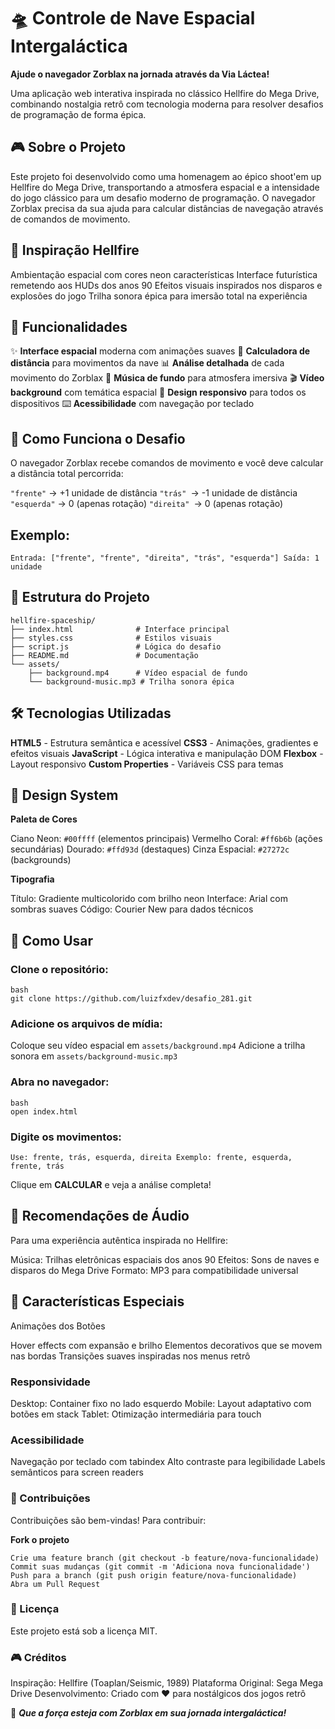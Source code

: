 # 🛸 Controle de Nave Espacial Intergaláctica

**Ajude o navegador Zorblax na jornada através da Via Láctea!**

Uma aplicação web interativa inspirada no clássico Hellfire do Mega Drive, combinando nostalgia retrô com tecnologia moderna para resolver desafios de programação de forma épica.

## 🎮 Sobre o Projeto

Este projeto foi desenvolvido como uma homenagem ao épico shoot'em up Hellfire do Mega Drive, transportando a atmosfera espacial e a intensidade do jogo clássico para um desafio moderno de programação. 
O navegador Zorblax precisa da sua ajuda para calcular distâncias de navegação através de comandos de movimento.

## 🌟 Inspiração Hellfire

Ambientação espacial com cores neon características
Interface futurística remetendo aos HUDs dos anos 90
Efeitos visuais inspirados nos disparos e explosões do jogo
Trilha sonora épica para imersão total na experiência

## 🚀 Funcionalidades

✨ **Interface espacial** moderna com animações suaves
🎯 **Calculadora de distância** para movimentos da nave
📊 **Análise detalhada** de cada movimento do Zorblax
🎵 **Música de fundo** para atmosfera imersiva
🎬 **Vídeo background** com temática espacial
📱 **Design responsivo** para todos os dispositivos
⌨️ **Acessibilidade** com navegação por teclado

## 🎲 Como Funciona o Desafio

O navegador Zorblax recebe comandos de movimento e você deve calcular a distância total percorrida:

``"frente"`` → +1 unidade de distância
``"trás" ``→ -1 unidade de distância
``"esquerda"`` → 0 (apenas rotação)
``"direita" ``→ 0 (apenas rotação)

## Exemplo:
``
Entrada: ["frente", "frente", "direita", "trás", "esquerda"]
Saída: 1 unidade
``

## 📁 Estrutura do Projeto
```
hellfire-spaceship/
├── index.html              # Interface principal
├── styles.css              # Estilos visuais
├── script.js               # Lógica do desafio
├── README.md               # Documentação
└── assets/
    ├── background.mp4      # Vídeo espacial de fundo
    └── background-music.mp3 # Trilha sonora épica
```
## 🛠️ Tecnologias Utilizadas

**HTML5** - Estrutura semântica e acessível
**CSS3** - Animações, gradientes e efeitos visuais
**JavaScript** - Lógica interativa e manipulação DOM
**Flexbox** - Layout responsivo
**Custom Properties** - Variáveis CSS para temas

## 🎨 Design System

**Paleta de Cores**

Ciano Neon: ``#00ffff`` (elementos principais)
Vermelho Coral: ``#ff6b6b`` (ações secundárias)
Dourado: ``#ffd93d`` (destaques)
Cinza Espacial: ``#27272c`` (backgrounds)

**Tipografia**

Título: Gradiente multicolorido com brilho neon
Interface: Arial com sombras suaves
Código: Courier New para dados técnicos

## 🚀 Como Usar

### Clone o repositório:
```
bash
git clone https://github.com/luizfxdev/desafio_281.git
```
### Adicione os arquivos de mídia:

Coloque seu vídeo espacial em ``assets/background.mp4``
Adicione a trilha sonora em ``assets/background-music.mp3``


### Abra no navegador:
```
bash
open index.html
```
### Digite os movimentos:
``
Use: frente, trás, esquerda, direita
Exemplo: frente, esquerda, frente, trás
``

Clique em **CALCULAR** e veja a análise completa!

## 🎵 Recomendações de Áudio
Para uma experiência autêntica inspirada no Hellfire:

Música: Trilhas eletrônicas espaciais dos anos 90
Efeitos: Sons de naves e disparos do Mega Drive
Formato: MP3 para compatibilidade universal

## 🌟 Características Especiais
Animações dos Botões

Hover effects com expansão e brilho
Elementos decorativos que se movem nas bordas
Transições suaves inspiradas nos menus retrô

### Responsividade

Desktop: Container fixo no lado esquerdo
Mobile: Layout adaptativo com botões em stack
Tablet: Otimização intermediária para touch

### Acessibilidade

Navegação por teclado com tabindex
Alto contraste para legibilidade
Labels semânticos para screen readers


### 🤝 Contribuições
Contribuições são bem-vindas! Para contribuir:

**Fork o projeto**
```
Crie uma feature branch (git checkout -b feature/nova-funcionalidade)
Commit suas mudanças (git commit -m 'Adiciona nova funcionalidade')
Push para a branch (git push origin feature/nova-funcionalidade)
Abra um Pull Request
```
### 📜 Licença
Este projeto está sob a licença MIT. 

### 🎮 Créditos

Inspiração: Hellfire (Toaplan/Seismic, 1989)
Plataforma Original: Sega Mega Drive
Desenvolvimento: Criado com ❤️ para nostálgicos dos jogos retrô


🚀 ***Que a força esteja com Zorblax em sua jornada intergaláctica!***
